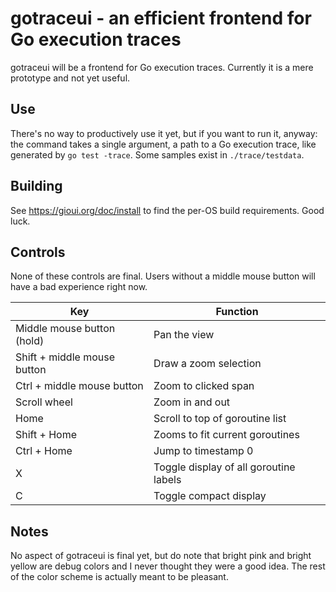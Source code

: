 # gotraceui - an efficient frontend for Go execution traces

gotraceui will be a frontend for Go execution traces. Currently it is a mere prototype and not yet useful.

## Use

There's no way to productively use it yet, but if you want to run it, anyway: the command takes a single argument, a
path to a Go execution trace, like generated by `go test -trace`. Some samples exist in `./trace/testdata`.

## Building

See https://gioui.org/doc/install to find the per-OS build requirements. Good luck.

## Controls

None of these controls are final. Users without a middle mouse button will have a bad experience right now.

| Key                         | Function                               |
|-----------------------------|----------------------------------------|
| Middle mouse button (hold)  | Pan the view                           |
| Shift + middle mouse button | Draw a zoom selection                  |
| Ctrl + middle mouse button  | Zoom to clicked span                   |
| Scroll wheel                | Zoom in and out                        |
| Home                        | Scroll to top of goroutine list        |
| Shift + Home                | Zooms to fit current goroutines        |
| Ctrl + Home                 | Jump to timestamp 0                    |
| X                           | Toggle display of all goroutine labels |
| C                           | Toggle compact display                 |

## Notes

No aspect of gotraceui is final yet, but do note that bright pink and bright yellow are debug colors and I never thought
they were a good idea. The rest of the color scheme is actually meant to be pleasant.
